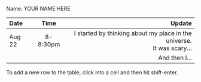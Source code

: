 Name: YOUR NAME HERE

| Date   |    Time    |                                                                    Update |
|:-------|:----------:|--------------------------------------------------------------------------:|
| Aug 22 |  8-8:30pm  | I started by thinking about my place in the universe.<br/>It was scary... |
|        |            |                                                             And then I... |


To add a new row to the table, click into a cell and then hit shift-enter.